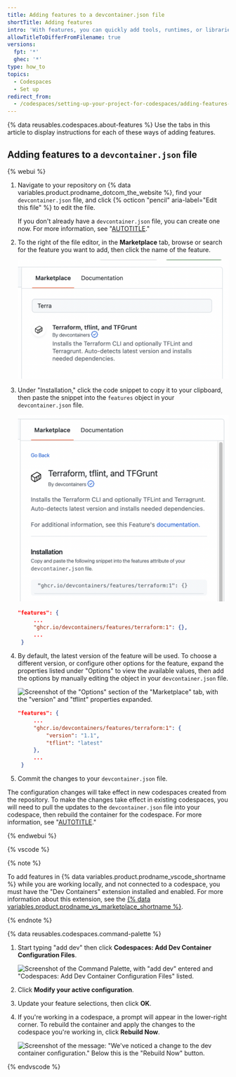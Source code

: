 ```yaml
---
title: Adding features to a devcontainer.json file
shortTitle: Adding features
intro: 'With features, you can quickly add tools, runtimes, or libraries to your dev container configuration.'
allowTitleToDifferFromFilename: true
versions:
  fpt: '*'
  ghec: '*'
type: how_to
topics:
  - Codespaces
  - Set up
redirect_from:
  - /codespaces/setting-up-your-project-for-codespaces/adding-features-to-a-devcontainer-file
---
```


{% data reusables.codespaces.about-features %} Use the tabs in this article to display instructions for each of these ways of adding features.

## Adding features to a `devcontainer.json` file

{% webui %}

1. Navigate to your repository on {% data variables.product.prodname_dotcom_the_website %}, find your `devcontainer.json` file, and click {% octicon "pencil" aria-label="Edit this file" %} to edit the file.

   If you don't already have a `devcontainer.json` file, you can create one now. For more information, see "[AUTOTITLE](/codespaces/setting-up-your-project-for-codespaces/adding-a-dev-container-configuration/introduction-to-dev-containers#creating-a-custom-dev-container-configuration)."
1. To the right of the file editor, in the **Marketplace** tab, browse or search for the feature you want to add, then click the name of the feature.

   ![Screenshot of the "Marketplace" tab with "Terra" in the search box and the Terraform feature listed in the search results.](/assets/images/help/codespaces/feature-marketplace.png)

3. Under "Installation," click the code snippet to copy it to your clipboard, then paste the snippet into the `features` object in your `devcontainer.json` file.

   ![Screenshot of the "Marketplace" tab showing the installation code snippet for Terraform.](/assets/images/help/codespaces/feature-installation-code.png)

   ```JSON
   "features": {
        ...
        "ghcr.io/devcontainers/features/terraform:1": {},
        ...
	}
    ```
1. By default, the latest version of the feature will be used. To choose a different version, or configure other options for the feature, expand the properties listed under "Options" to view the available values, then add the options by manually editing the object in your `devcontainer.json` file.

   ![Screenshot of the "Options" section of the "Marketplace" tab, with the "version" and "tflint" properties expanded.](/assets/images/help/codespaces/feature-options.png)

   ```JSON
   "features": {
        ...
        "ghcr.io/devcontainers/features/terraform:1": {
            "version": "1.1",
            "tflint": "latest"
        },
        ...
	}
    ```
1. Commit the changes to your `devcontainer.json` file.

The configuration changes will take effect in new codespaces created from the repository. To make the changes take effect in existing codespaces, you will need to pull the updates to the `devcontainer.json` file into your codespace, then rebuild the container for the codespace. For more information, see "[AUTOTITLE](/codespaces/setting-up-your-project-for-codespaces/adding-a-dev-container-configuration/introduction-to-dev-containers#applying-configuration-changes-to-a-codespace)."

{% endwebui %}

{% vscode %}

{% note %}

To add features in {% data variables.product.prodname_vscode_shortname %} while you are working locally, and not connected to a codespace, you must have the "Dev Containers" extension installed and enabled. For more information about this extension, see the [{% data variables.product.prodname_vs_marketplace_shortname %}](https://marketplace.visualstudio.com/items?itemName=ms-vscode-remote.remote-containers).

{% endnote %}

{% data reusables.codespaces.command-palette %}
1. Start typing "add dev" then click **Codespaces: Add Dev Container Configuration Files**.

   ![Screenshot of the Command Palette, with "add dev" entered and "Codespaces: Add Dev Container Configuration Files" listed.](/assets/images/help/codespaces/add-prebuilt-container-command.png)

1. Click **Modify your active configuration**.
1. Update your feature selections, then click **OK**.
1. If you're working in a codespace, a prompt will appear in the lower-right corner. To rebuild the container and apply the changes to the codespace you're working in, click **Rebuild Now**.

   ![Screenshot of the message: "We've noticed a change to the dev container configuration." Below this is the "Rebuild Now" button.](/assets/images/help/codespaces/rebuild-prompt.png)

{% endvscode %}
